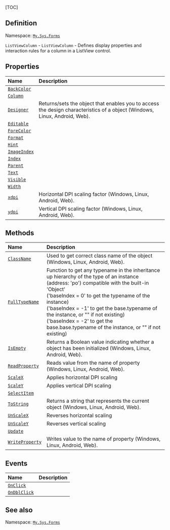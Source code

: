 [TOC]
## Definition
Namespace: [`My.Sys.Forms`](My.Sys.Forms.md)

`ListViewColumn` - `ListViewColumn` - Defines display properties and interaction rules for a column in a ListView control.

## Properties
|Name|Description|
| :------------ | :------------ |
|[`BackColor`]("ListViewColumn.BackColor.md")||
|[`Column`]("ListViewColumn.Column.md")||
|[`Designer`]("My.Sys.Object.Designer.md")|Returns/sets the object that enables you to access the design characteristics of a object (Windows, Linux, Android, Web).|
|[`Editable`]("ListViewColumn.Editable.md")||
|[`ForeColor`]("ListViewColumn.ForeColor.md")||
|[`Format`]("ListViewColumn.Format.md")||
|[`Hint`]("ListViewColumn.Hint.md")||
|[`ImageIndex`]("ListViewColumn.ImageIndex.md")||
|[`Index`]("ListViewColumn.Index.md")||
|[`Parent`]("ListViewColumn.Parent.md")||
|[`Text`]("ListViewColumn.Text.md")||
|[`Visible`]("ListViewColumn.Visible.md")||
|[`Width`]("ListViewColumn.Width.md")||
|[`xdpi`]("My.Sys.Object.xdpi.md")|Horizontal DPI scaling factor (Windows, Linux, Android, Web).|
|[`ydpi`]("My.Sys.Object.ydpi.md")|Vertical DPI scaling factor (Windows, Linux, Android, Web).|

## Methods
|Name|Description|
| :------------ | :------------ |
|[`ClassName`]("My.Sys.Object.ClassName.md")|Used to get correct class name of the object (Windows, Linux, Android, Web).|
|[`FullTypeName`]("My.Sys.Object.FullTypeName.md")|Function to get any typename in the inheritance up hierarchy of the type of an instance (address: 'po') compatible with the built-in 'Object' <br>  ('baseIndex =  0' to get the typename of the instance) <br>  ('baseIndex = -1' to get the base.typename of the instance, or "" if not existing) <br>  ('baseIndex = -2' to get the base.base.typename of the instance, or "" if not existing)|
|[`IsEmpty`]("My.Sys.Object.IsEmpty.md")|Returns a Boolean value indicating whether a object has been initialized (Windows, Linux, Android, Web).|
|[`ReadProperty`]("My.Sys.Object.ReadProperty.md")|Reads value from the name of property (Windows, Linux, Android, Web).|
|[`ScaleX`]("My.Sys.Object.ScaleX.md")|Applies horizontal DPI scaling|
|[`ScaleY`]("My.Sys.Object.ScaleY.md")|Applies vertical DPI scaling|
|[`SelectItem`]("ListViewColumn.SelectItem.md")||
|[`ToString`]("My.Sys.Object.ToString.md")|Returns a string that represents the current object (Windows, Linux, Android, Web).|
|[`UnScaleX`]("My.Sys.Object.UnScaleX.md")|Reverses horizontal scaling|
|[`UnScaleY`]("My.Sys.Object.UnScaleY.md")|Reverses vertical scaling|
|[`Update`]("ListViewColumn.Update.md")||
|[`WriteProperty`]("My.Sys.Object.WriteProperty.md")|Writes value to the name of property (Windows, Linux, Android, Web).|
## Events
|Name|Description|
| :------------ | :------------ |
|[`OnClick`]("ListViewColumn.OnClick.md") ||
|[`OnDblClick`]("ListViewColumn.OnDblClick.md") ||
## See also
Namespace: [`My.Sys.Forms`](My.Sys.Forms.md)

